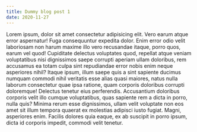 ```yaml
---
title: Dummy blog post 1
date: 2020-11-27
---
```


Lorem ipsum, dolor sit amet consectetur adipisicing elit. Vero earum atque error aspernatur! Fuga consequuntur expedita dolor. Enim error odio velit laboriosam non harum maxime illo vero recusandae itaque, porro quos, earum vel quod! Cupiditate delectus voluptates quod, repellat atque veniam voluptatibus nisi dignissimos saepe corrupti aperiam ullam doloribus, rem accusamus ea totam culpa sint repudiandae error nobis enim neque asperiores nihil? Itaque ipsum, illum saepe quis a sint sapiente ducimus numquam commodi nihil veritatis esse alias quasi maiores, natus nulla laborum consectetur quae ipsa ratione, quam corporis doloribus corrupti doloremque! Delectus tenetur eius perferendis. Accusantium doloribus corporis velit illo cumque voluptatibus, quas sapiente rem a dicta in porro, nulla quis? Minima rerum esse dignissimos, ullam velit voluptate non eos amet sit illum tempora quaerat ex molestias adipisci iusto fugiat. Magni, asperiores enim. Facilis dolores quia eaque, ex ab suscipit in porro ipsum, dicta id corporis impedit, commodi velit tenetur.
